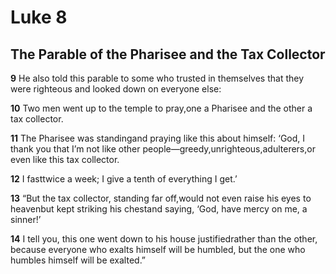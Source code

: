 # Luke 8

## The Parable of the Pharisee and the Tax Collector

**9** He also told this parable to some who trusted in themselves that they were
righteous and looked down on everyone else:

**10** Two men went up to the temple to pray,one a Pharisee and the other a tax
collector.

**11** The Pharisee was standingand praying like this about himself: ‘God, I
thank you that I’m not like other people—greedy,unrighteous,adulterers,or even
like this tax collector.

**12** I fasttwice a week; I give a tenth of everything I get.’

**13** “But the tax collector, standing far off,would not even raise his eyes to
heavenbut kept striking his chestand saying, ‘God, have mercy on me, a sinner!’

**14** I tell you, this one went down to his house justifiedrather than the
other, because everyone who exalts himself will be humbled, but the one who
humbles himself will be exalted.”
